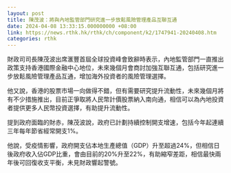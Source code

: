 ```yaml
---
layout: post
title: 陳茂波：將與內地監管部門研究進一步放鬆風險管理產品互聯互通
date: 2024-04-08 13:33:15.000000000 +08:00
link: https://news.rthk.hk/rthk/ch/component/k2/1747941-20240408.htm
categories: rthk
---
```


財政司司長陳茂波出席滙豐首屆全球投資峰會致辭時表示，內地監管部門一直推出政策支持香港國際金融中心地位，未來幾個月會商討加強互聯互通，包括研究進一步放鬆風險管理產品互通，增加海外投資者的風險管理選擇。

他又說，香港的股票市場一向做得不錯，但有需要研究提升流動性，未來幾個月將有不少措施推出，目前正爭取將人民幣計價股票納入南向通，相信可以為內地投資者提供更多人民幣投資選擇，有助提升流動性。

提到政府面臨的財赤，陳茂波說，政府已計劃持續控制開支增速，包括今年起連續三年每年節省經常開支1%。

他說，受疫情影響，政府開支佔本地生產總值（GDP）升至超過24%，但相信日後政府收入佔GDP比重，會由目前的20%升至22%，有助縮窄差距，相信最快兩年後可回復收支平衡，未見財政響起警號。
